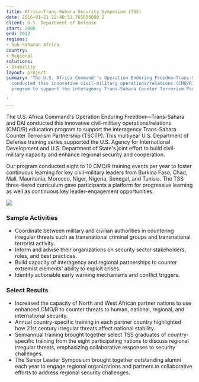 ```yaml
---
title: Africa—Trans-Sahara Security Symposium (TSS)
date: 2016-01-21 22:40:52.765000000 Z
client: U.S. Department of Defense
start: 2008
end: 2012
regions:
- Sub-Saharan Africa
country:
- Regional
solutions:
- Stability
layout: project
summary: 'The U.S. Africa Command''s Operation Enduring Freedom—Trans-Sahara and DAI
  conducted this innovative civil-military operations/relations (CMO/R) education
  program to support the interagency Trans-Sahara Counter Terrorism Partnership (TSCTP).

'
---
```


The U.S. Africa Command's Operation Enduring Freedom—Trans-Sahara and DAI conducted this innovative civil-military operations/relations (CMO/R) education program to support the interagency Trans-Sahara Counter Terrorism Partnership (TSCTP). This multiyear U.S. Department of Defense training series supported the U.S. Agency for International Development and U.S. Department of State's joint effort to build civil-military capacity and enhance regional security and cooperation.

Our program conducted eight to 10 CMO/R training events per year to foster continuous learning for key civil-military leaders from Burkina Faso, Chad, Mali, Mauritania, Morocco, Niger, Nigeria, Senegal, and Tunisia. The TSS three-tiered curriculum gave participants a platform for progressive learning as well as continuous key leader-engagement opportunities.

![][1]

###  Sample Activities

* Coordinate between military and civilian authorities in countering irregular threats such as transnational criminal groups and transnational terrorist activity.
* Inform and advise their organizations on security sector stakeholders, roles, and best practices.
* Build capacity of interagency and regional partnerships to counter extremist elements' ability to exploit crises.
* Identify actionable early warning mechanisms and conflict triggers.

###  Select Results

* Increased the capacity of North and West African partner nations to use enhanced CMO/R to counter threats to human, national, regional, and international security.
* Annual country-specific training in each partner country highlighted how 21st century irregular threats affect national stability.
* Semiannual training brought together select TSS graduates of country-specific training from the eight participating nations to discuss regional irregular threats, emphasizing collaborative responses to security challenges.
* The Senior Leader Symposium brought together outstanding alumni each year to engage regional organizations and partners in collaborative efforts to address regional security challenges.

[1]: /assets/images/projects/TTS.jpg
